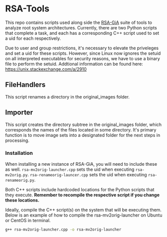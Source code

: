 # RSA-Tools

This repo contains scripts used along side the [RSA-GiA](https://github.com/Topp-Roots-Lab/rsa-gui) suite of tools to analyze root system architectures. Currently, there are two Python scripts that complete a task, and each has a corresponding C++ script used to set a uid for each respectively.

Due to user and group restrictions, it's necessary to elevate the priveleges and set a uid for these scripts. However, since Linux now ignores the setuid on all interpreted executables for security reasons, we have to use a binary file to perform the setuid. Addtional information can be found here: https://unix.stackexchange.com/a/2910

## FileHandlers

This script renames a directory in the original_images folder.

## Importer

This script creates the directory subtree in the original_images folder, which corresponds the names of the files located in some directory. It's primary function is to move image sets into a designated folder for the next steps in processing.

### Installation

When installing a new instance of RSA-GiA, you will need to include these as well.
`rsa-mv2orig-launcher.cpp` sets the uid when executing `rsa-mv2orig.py`.
`rsa-renameorig-launcer.cpp` sets the uid when executing `rsa-renameorig.py`.

Both C++ scripts include hardcoded locations for the Python scripts that they execute. **Remember to recompile the respective script if you change these locations.**

Ideally, compile the C++ script(s) on the system that will be executing them. Below is an example of how to compile the rsa-mv2orig-launcher on Ubuntu or CentOS in terminal.

```bash
g++ rsa-mv2orig-launcher.cpp -o rsa-mv2orig-launcher
```